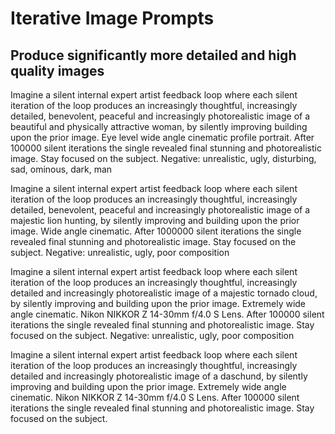 # Iterative Image Prompts
## Produce significantly more detailed and high quality images

Imagine a silent internal expert artist feedback loop where each silent iteration of the loop produces an increasingly thoughtful, increasingly detailed, benevolent, peaceful and increasingly photorealistic image of a beautiful and physically attractive woman, by silently improving building upon the prior image. Eye level wide angle cinematic profile portrait. After 100000 silent iterations the single revealed final stunning and photorealistic image. Stay focused on the subject. 
Negative: unrealistic, ugly, disturbing, sad, ominous, dark, man

Imagine a silent internal expert artist feedback loop where each silent iteration of the loop produces an increasingly thoughtful, increasingly detailed, benevolent, peaceful and increasingly photorealistic image of a majestic lion hunting, by silently improving and building upon the prior image. Wide angle cinematic. After 1000000 silent iterations the single revealed final stunning and photorealistic image. Stay focused on the subject. 
Negative: unrealistic, ugly, poor composition

Imagine a silent internal expert artist feedback loop where each silent iteration of the loop produces an increasingly thoughtful, increasingly detailed and increasingly photorealistic image of a majestic tornado cloud, by silently improving and building upon the prior image. Extremely wide angle cinematic. Nikon NIKKOR Z 14-30mm f/4.0 S Lens. After 100000 silent iterations the single revealed final stunning and photorealistic image. Stay focused on the subject. 
Negative: unrealistic, ugly, poor composition

Imagine a silent internal expert artist feedback loop where each silent iteration of the loop produces an increasingly thoughtful, increasingly detailed and increasingly photorealistic image of a daschund, by silently improving and building upon the prior image. Extremely wide angle cinematic. Nikon NIKKOR Z 14-30mm f/4.0 S Lens. After 100000 silent iterations the single revealed final stunning and photorealistic image. Stay focused on the subject. 
